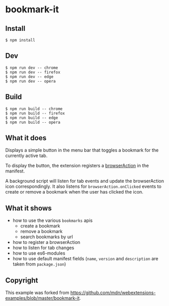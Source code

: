 # bookmark-it

## Install 

    $ npm install

## Dev

    $ npm run dev -- chrome
    $ npm run dev -- firefox
    $ npm run dev -- edge
    $ npm run dev -- opera

## Build

    $ npm run build -- chrome
    $ npm run build -- firefox
    $ npm run build -- edge
    $ npm run build -- opera

## What it does

Displays a simple button in the menu bar that toggles a bookmark for the currently active tab.

To display the button, the extension registers a [browserAction](https://developer.mozilla.org/en-US/Add-ons/WebExtensions/API/browserAction) in the manifest.

A background script will listen for tab events and update the browserAction icon correspondingly. It also listens for `browserAction.onClicked` events to create or remove a bookmark when the user has clicked the icon.

## What it shows

* how to use the various `bookmarks` apis
  * create a bookmark
  * remove a bookmark
  * search bookmarks by url
* how to register a browserAction
* how to listen for tab changes
* how to use es6-modules
* how to use default manifest fields (`name`, `version` and `description` are taken from `package.json`)

## Copyright

This example was forked from https://github.com/mdn/webextensions-examples/blob/master/bookmark-it.
